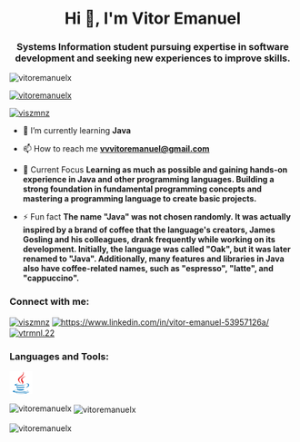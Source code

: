 <h1 align="center">Hi 👋, I'm Vitor Emanuel</h1>
<h3 align="center">Systems Information student pursuing expertise in software development and seeking new experiences to improve skills.</h3>

<p align="left"> <img src="https://komarev.com/ghpvc/?username=vitoremanuelx&label=Profile%20views&color=0e75b6&style=flat" alt="vitoremanuelx" /> </p>

<p align="left"> <a href="https://github.com/ryo-ma/github-profile-trophy"><img src="https://github-profile-trophy.vercel.app/?username=vitoremanuelx" alt="vitoremanuelx" /></a> </p>

<p align="left"> <a href="https://twitter.com/viszmnz" target="blank"><img src="https://img.shields.io/twitter/follow/viszmnz?logo=twitter&style=for-the-badge" alt="viszmnz" /></a> </p>

- 🌱 I’m currently learning **Java**

- 📫 How to reach me **vvvitoremanuel@gmail.com**

- 🔭 Current Focus **Learning as much as possible and gaining hands-on experience in Java and other programming languages.
Building a strong foundation in fundamental programming concepts and mastering a programming language to create basic projects.**

- ⚡ Fun fact **The name "Java" was not chosen randomly. It was actually inspired by a brand of coffee that the language's creators, James Gosling and his colleagues, drank frequently while working on its development. Initially, the language was called "Oak", but it was later renamed to "Java". Additionally, many features and libraries in Java also have coffee-related names, such as "espresso", "latte", and "cappuccino".**

<h3 align="left">Connect with me:</h3>
<p align="left">
<a href="https://twitter.com/viszmnz" target="blank"><img align="center" src="https://raw.githubusercontent.com/rahuldkjain/github-profile-readme-generator/master/src/images/icons/Social/twitter.svg" alt="viszmnz" height="30" width="40" /></a>
<a href="https://www.linkedin.com/in/vitor-emanuel-53957126a/" target="blank"><img align="center" src="https://raw.githubusercontent.com/rahuldkjain/github-profile-readme-generator/master/src/images/icons/Social/linked-in-alt.svg" alt="https://www.linkedin.com/in/vitor-emanuel-53957126a/" height="30" width="40" /></a>
<a href="https://instagram.com/vtrmnl.22" target="blank"><img align="center" src="https://raw.githubusercontent.com/rahuldkjain/github-profile-readme-generator/master/src/images/icons/Social/instagram.svg" alt="vtrmnl.22" height="30" width="40" /></a>
</p>

<h3 align="left">Languages and Tools:</h3>
<p align="left"> <a href="https://www.java.com" target="_blank" rel="noreferrer"> <img src="https://raw.githubusercontent.com/devicons/devicon/master/icons/java/java-original.svg" alt="java" width="40" height="40"/> </a> </p>

<p><img align="left" src="https://github-readme-stats.vercel.app/api/top-langs?username=vitoremanuelx&show_icons=true&locale=en&layout=compact" alt="vitoremanuelx" /></p>

<p>&nbsp;<img align="center" src="https://github-readme-stats.vercel.app/api?username=vitoremanuelx&show_icons=true&locale=en" alt="vitoremanuelx" /></p>     <p><img align="center" src="https://github-readme-streak-stats.herokuapp.com/?user=vitoremanuelx&" alt="vitoremanuelx" /></p>


